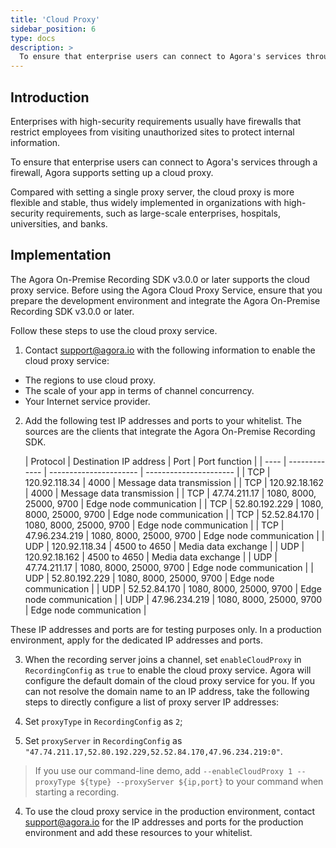 ```yaml
---
title: 'Cloud Proxy'
sidebar_position: 6
type: docs
description: >
  To ensure that enterprise users can connect to Agora's services through a firewall, Agora supports setting up a cloud proxy. 
---
```


## Introduction

Enterprises with high-security requirements usually have firewalls that restrict employees from visiting unauthorized sites to protect internal information.

To ensure that enterprise users can connect to Agora's services through a firewall, Agora supports setting up a cloud proxy. 

Compared with setting a single proxy server, the cloud proxy is more flexible and stable, thus widely implemented in organizations with high-security requirements, such as large-scale enterprises, hospitals, universities, and banks.

## Implementation

<div class="note alert">The Agora On-Premise Recording SDK v3.0.0 or later supports the cloud proxy service. Before using the Agora Cloud Proxy Service, ensure that you prepare the development environment and integrate the Agora On-Premise Recording SDK v3.0.0 or later.</div>

Follow these steps to use the cloud proxy service.

1. Contact support@agora.io with the following information to enable the cloud proxy service:

  - The regions to use cloud proxy.
  - The scale of your app in terms of channel concurrency.
  - Your Internet service provider.

2. Add the following test IP addresses and ports to your whitelist.
    The sources are the clients that integrate the Agora On-Premise Recording SDK.

   | Protocol | Destination IP address  | Port                   | Port function      |
 | ---- | ------------- | ---------------------- | ---------------------- |
 | TCP  | 120.92.118.34 | 4000                   | Message data transmission |
 | TCP  | 120.92.18.162 | 4000                   | Message data transmission |
 | TCP  | 47.74.211.17  | 1080, 8000, 25000, 9700 | Edge node communication |
 | TCP  | 52.80.192.229 | 1080, 8000, 25000, 9700 | Edge node communication |
 | TCP  | 52.52.84.170  | 1080, 8000, 25000, 9700 | Edge node communication |
 | TCP  | 47.96.234.219 | 1080, 8000, 25000, 9700 | Edge node communication |
 | UDP  | 120.92.118.34 | 4500 to 4650            | Media data exchange |
 | UDP  | 120.92.18.162 | 4500 to 4650            | Media data exchange |
 | UDP  | 47.74.211.17  | 1080, 8000, 25000, 9700 | Edge node communication |
 | UDP  | 52.80.192.229 | 1080, 8000, 25000, 9700 | Edge node communication |
 | UDP  | 52.52.84.170  | 1080, 8000, 25000, 9700 | Edge node communication |
 | UDP  | 47.96.234.219 | 1080, 8000, 25000, 9700 | Edge node communication |

<Admonition type="info">These IP addresses and ports are for testing purposes only. In a production environment, apply for the dedicated IP addresses and ports.</Admonition>

3. When the recording server joins a channel, set `enableCloudProxy` in `RecordingConfig` as `true` to enable the cloud proxy service. Agora will configure the default domain of the cloud proxy service for you. If you can not resolve the domain name to an IP address, take the following steps to directly configure a list of proxy server IP addresses:

  1. Set `proxyType` in `RecordingConfig` as `2`;
  
  2. Set `proxyServer` in `RecordingConfig` as  `"47.74.211.17,52.80.192.229,52.52.84.170,47.96.234.219:0"`.
 
  > If you use our command-line demo, add `--enableCloudProxy 1 --proxyType ${type} --proxyServer ${ip,port}` to your command when starting a recording.

4. To use the cloud proxy service in the production environment, contact support@agora.io for the IP addresses and ports for the production environment and add these resources to your whitelist.


